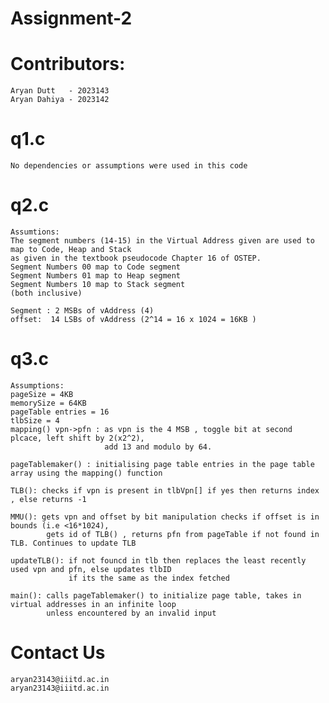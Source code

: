 # Assignment-2

# Contributors:
    Aryan Dutt   - 2023143
    Aryan Dahiya - 2023142

# q1.c
    No dependencies or assumptions were used in this code

# q2.c
    Assumtions:
    The segment numbers (14-15) in the Virtual Address given are used to map to Code, Heap and Stack
    as given in the textbook pseudocode Chapter 16 of OSTEP.
    Segment Numbers 00 map to Code segment
    Segment Numbers 01 map to Heap segment
    Segment Numbers 10 map to Stack segment
    (both inclusive)

    Segment : 2 MSBs of vAddress (4)
    offset:  14 LSBs of vAddress (2^14 = 16 x 1024 = 16KB )

# q3.c
    Assumptions:
    pageSize = 4KB
    memorySize = 64KB
    pageTable entries = 16
    tlbSize = 4
    mapping() vpn->pfn : as vpn is the 4 MSB , toggle bit at second plcace, left shift by 2(x2^2),
                         add 13 and modulo by 64.

    pageTablemaker() : initialising page table entries in the page table array using the mapping() function

    TLB(): checks if vpn is present in tlbVpn[] if yes then returns index , else returns -1

    MMU(): gets vpn and offset by bit manipulation checks if offset is in bounds (i.e <16*1024),
            gets id of TLB() , returns pfn from pageTable if not found in TLB. Continues to update TLB

    updateTLB(): if not founcd in tlb then replaces the least recently used vpn and pfn, else updates tlbID 
                 if its the same as the index fetched

    main(): calls pageTablemaker() to initialize page table, takes in virtual addresses in an infinite loop
            unless encountered by an invalid input

# Contact Us
    aryan23143@iiitd.ac.in
    aryan23143@iiitd.ac.in